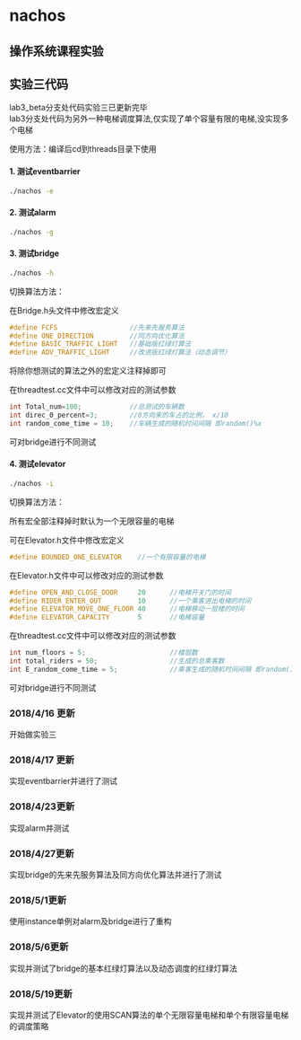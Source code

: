 # nachos

## 操作系统课程实验

## 实验三代码
lab3_beta分支处代码实验三已更新完毕</br>
lab3分支处代码为另外一种电梯调度算法,仅实现了单个容量有限的电梯,没实现多个电梯</br>

使用方法：编译后cd到threads目录下使用

#### 1. 测试eventbarrier

```bash
./nachos -e
```
#### 2. 测试alarm

```bash
./nachos -g
```
#### 3. 测试bridge

```bash
./nachos -h
```

切换算法方法：

在Bridge.h头文件中修改宏定义
```c++
#define FCFS                  //先来先服务算法
#define ONE_DIRECTION         //同方向优化算法
#define BASIC_TRAFFIC_LIGHT   //基础版红绿灯算法
#define ADV_TRAFFIC_LIGHT     //改进版红绿灯算法（动态调节）
```
将除你想测试的算法之外的宏定义注释掉即可

在threadtest.cc文件中可以修改对应的测试参数
```c++
int Total_num=100;            //总测试的车辆数
int direc_0_percent=3;        //0方向来的车占的比例，	x/10
int random_come_time = 10;    //车辆生成的随机时间间隔 即random()%x
```
可对bridge进行不同测试

#### 4. 测试elevator

```bash
./nachos -i
```

切换算法方法：

所有宏全部注释掉时默认为一个无限容量的电梯

可在Elevator.h文件中修改宏定义
```c++
#define BOUNDED_ONE_ELEVATOR	//一个有限容量的电梯
```
在Elevator.h文件中可以修改对应的测试参数
```c++
#define OPEN_AND_CLOSE_DOOR     20		//电梯开关门的时间
#define RIDER_ENTER_OUT         10		//一个乘客进出电梯的时间
#define ELEVATOR_MOVE_ONE_FLOOR 40		//电梯移动一层楼的时间
#define ELEVATOR_CAPACITY		5		//电梯容量
```
在threadtest.cc文件中可以修改对应的测试参数
```c++
int num_floors = 5;						//楼层数
int total_riders = 50;					//生成的总乘客数
int E_random_come_time = 5;				//乘客生成的随机时间间隔 即random()%x
```
可对bridge进行不同测试


### 2018/4/16 更新
开始做实验三

### 2018/4/17 更新
实现eventbarrier并进行了测试

### 2018/4/23更新
实现alarm并测试

### 2018/4/27更新
实现bridge的先来先服务算法及同方向优化算法并进行了测试

### 2018/5/1更新
使用instance单例对alarm及bridge进行了重构

### 2018/5/6更新
实现并测试了bridge的基本红绿灯算法以及动态调度的红绿灯算法

### 2018/5/19更新
实现并测试了Elevator的使用SCAN算法的单个无限容量电梯和单个有限容量电梯的调度策略

